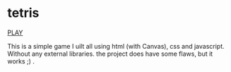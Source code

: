 # tetris
[PLAY](https://tetris-by-aa.netlify.app)

This is a simple game I uilt all using html (with Canvas), css and javascript. Without any external libraries. the project does have some flaws, but it works ;) .
